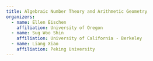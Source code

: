 ```yaml
---
title: Algebraic Number Theory and Arithmetic Geometry
organizers:
  - name: Ellen Eischen
    affiliation: University of Oregon
  - name: Sug Woo Shin
    affiliation: University of California - Berkeley
  - name: Liang Xiao
    affiliation: Peking University
---
```

